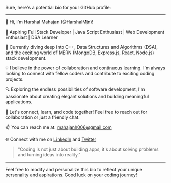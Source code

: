 Sure, here's a potential bio for your GitHub profile:

---
👋 Hi, I'm Harshal Mahajan (@HarshalMjn)!

🚀 Aspiring Full Stack Developer | Java Script Enthusiast | Web Development Enthusiast | DSA Learner

🌱 Currently diving deep into C++, Data Structures and Algorithms (DSA), and the exciting world of MERN (MongoDB, Express.js, React, Node.js) stack development.

💡 I believe in the power of collaboration and continuous learning. I'm always looking to connect with fellow coders and contribute to exciting coding projects.

🔍 Exploring the endless possibilities of software development, I'm passionate about creating elegant solutions and building meaningful applications.

🎯 Let's connect, learn, and code together! Feel free to reach out for collaboration or just a friendly chat.

📫 You can reach me at: [mahajanh006@gmail.com](mailto:mahajanh006@gmail.com)

🌐 Connect with me on [LinkedIn](https://www.linkedin.com/in/harshal-mahajan-3b831a201/) and [Twitter](https://twitter.com/Harshal80109914)

> "Coding is not just about building apps, it's about solving problems and turning ideas into reality."
---

Feel free to modify and personalize this bio to reflect your unique personality and aspirations. Good luck on your coding journey!

<!---
HarshalMjn/HarshalMjn is a ✨ special ✨ repository because its `README.md` (this file) appears on your GitHub profile.
You can click the Preview link to take a look at your changes.
--->
